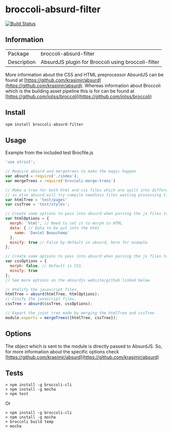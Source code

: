 broccoli-absurd-filter
===========

[![Build Status](https://travis-ci.org/Xulai/broccoli-absurd-filter.png?branch=master)](https://travis-ci.org/Xulai/broccoli-absurd-filter)

## Information

<table>
<tr>
<td>Package</td><td>broccoli-absurd-filter</td>
</tr>
<tr>
<td>Description</td>
<td>AbsurdJS plugin for Broccoli using broccoli-filter</td>
</tr>
</table>

More information about the CSS and HTML preprocessor AbsurdJS can be found at [https://github.com/krasimir/absurd](https://github.com/krasimir/absurd).
Whereas information about Broccoli which is the building asset pipeline this is for can be found at [https://github.com/joliss/broccoli](https://github.com/joliss/broccoli)

## Install

```javascript
npm install broccoli-absurd-filter
```

## Usage

Example from the included test Brocfile.js

```javascript
'use strict';

// Require absurd and mergetrees to make the magic happen
var absurd = require('./index');
var mergeTrees = require('broccoli-merge-trees')

// Make a tree for both html and css files which are spilt into different directories
// as else absurd will try compile needless files wasting processing time
var htmlTree = 'test/pages'
var cssTree = 'test/styles';

// Create some options to pass into absurd when parsing the js files to turn into CSS
var htmlOptions = {
  morph: 'html', // Need to set it to morph to HTML
  data: { // Data to be put into the html
    name: 'Daniel Beauchamp'
  },
  minify: true // False by default in absurd, here for example
};

// Create some options to pass into absurd when parsing the js files to turn into CSS
var cssOptions = {
  morph: false, // Default is CSS
  minify: true
};
// See more options on the absurdjs website/github linked below

// Htmlify the javascript files.
htmlTree = absurd(htmlTree, htmlOptions);
// Cssify the javascript files.
cssTree = absurd(cssTree, cssOptions);

// Export the joint tree made by merging the htmlTree and cssTree
module.exports = mergeTrees([htmlTree, cssTree]);
```

## Options

The object which is sent to the module is directly passed to AbsurdJS. So, for more information about the specific options check [https://github.com/krasimir/absurd](https://github.com/krasimir/absurd)

## Tests

```
> npm install -g broccoli-cli
> npm install -g mocha
> npm test
```
Or
```
> npm install -g broccoli-cli
> npm install -g mocha
> broccoli build temp
> mocha
```
